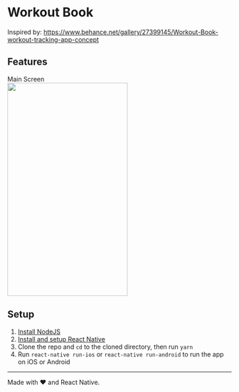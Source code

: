 # Workout Book

Inspired by: https://www.behance.net/gallery/27399145/Workout-Book-workout-tracking-app-concept 

## Features
Main Screen                 
<img src="https://github.com/AleksShirokov/Workout-Book/blob/master/resources/mainscreenanimation.gif" height="480" width="270">

## Setup

1. [Install NodeJS](https://nodejs.org/en/)
1. [Install and setup React Native](https://facebook.github.io/react-native/docs/getting-started.html)
1. Clone the repo and `cd` to the cloned directory, then run `yarn`
1. Run `react-native run-ios` or `react-native run-android` to run the app on iOS or Android

---

Made with ❤️ and React Native.

